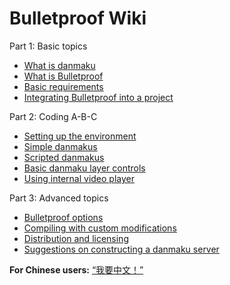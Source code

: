 
# Bulletproof Wiki

Part 1: Basic topics

- [What is danmaku](en-US/1-what-is-danmaku.md)
- [What is Bulletproof](en-US/1-what-is-bulletproof.md)
- [Basic requirements](en-US/1-basic-requirements.md)
- [Integrating Bulletproof into a project](en-US/1-integrating-bulletproof-into-a-project.md)

Part 2: Coding A-B-C

- [Setting up the environment](en-US/2-setting-up-the-environment.md)
- [Simple danmakus](en-US/2-simple-danmakus.md)
- [Scripted danmakus](en-US/2-scripted-danmakus.md)
- [Basic danmaku layer controls](en-US/2-basic-danmaku-layer-controls.md)
- [Using internal video player](en-US/2-using-internal-video-player.md)

Part 3: Advanced topics

- [Bulletproof options]()
- [Compiling with custom modifications]()
- [Distribution and licensing]()
- [Suggestions on constructing a danmaku server]()

**For Chinese users:** [“我要中文！”](zh-CN/1-i-want-chinese.md)
